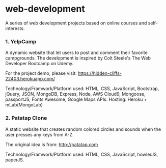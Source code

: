 # web-development
A series of web development projects based on online courses and self-interests.

### 1. YelpCamp
A dynamic website that let users to post and comment their favorite campgrounds. 
The development is inspired by Colt Steele's The Web Developer Bootcamp on Udemy.

For the project demo, please visit: https://hidden-cliffs-22403.herokuapp.com/

Technology/Framwork/Platform used: HTML, CSS, JavaScript, Bootstrap, jQuery, JSON, MongoDB, Express, Node, AWS Cloud9, Mongoose, passportJS, Fonts Awesome, Google Maps APIs. 
Hosting: Heroku + mLab(MongoLab)

### 2. Patatap Clone
A static website that creates random colored circles and sounds when the user presses any keys from A-Z.

The original idea is from: http://patatap.com

Technology/Framwork/Platform used: HTML, CSS, JavaScript, howlerJS, paperJS.
